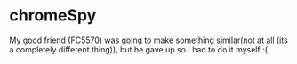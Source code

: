 # chromeSpy
My good friend (FC5570) was going to make something similar(not at all (its a completely different thing)), but he gave up so I had to do it myself :(